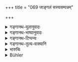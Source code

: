 +++
title = "069 जाङ्गलं सस्यसम्पन्नम्"

+++

<details><summary>गङ्गानथ-मूलानुवादः</summary>

In connection with the business of the foreign king, he should explore, by means of secret hints and transactions, the expression, the hints and the transactions among his servants, as also the intentions of the king himself.—(67)


Having learnt all the precise intentions of the foreign king, he shall take such steps that he may not bring trouble to himself.—(68)


He shall take up residence in a country which is open, fully supplied with grains, inhabited almost entirely by men of gentle birth, free from diseases, pleasant, where the vassals are obedient and where living is easily found.—(69)
</details>

<details><summary>गङ्गानथ-भाष्यानुवादः</summary>

**(verse 6.67)  
**

‘*He*’—the ambassador;—‘in connection with the business of the king’, who is going to be marched against by his employer.—(67)
</details>

<details><summary>गङ्गानथ-टिप्पन्यः</summary>

**(verse 7.67)**

‘*Niguḍheṅgitaceṣṭitaiḥ*’—‘By his own hidden gestures and actions’ (Govindarāja);—‘through the gestures and actions of the Confidential agents of the other party’ (Kullūka); — ‘through men who hide their own significant gestures and actions’ (Nandana).

This verse is quoted in *Vīramitrodaya* (Rājanīti, p. 188).

**(verse 7.68)**

The *Bhāṣya* on this verse has not been seen by us.

This verse is quoted in *Vīramitrodaya* (Rājanīti, p. 188).

According to Medhātithi (mentioned by Buhler), the verse refers to the
*Ambassador* who should so act as not to bring evil upon his own party;
while according to others it refers to the *king*. Kullūka leaves it doubtful.

**(verse 7.69)**

‘*Jāṅgalam*’—“The full definition of *Jāṅgala* is, according to a verse quoted by Govindarāja, Rāghavānanda and Kullūka, as below—‘That country is called *Jāṅgala* which has little water and grass, where strong breezes prevail, the heat is great, where rain and the like are abundant”—Buhler.

‘*Anāvilam*’—‘Where the people are not quarrelsome’ (Medhātithi, mentioned by Buhler; though the Bhāṣya on this verse also is not found in any of the printed editions, nor in any of the Mss. consulted by us);—‘not subject to epidemic diseases’ (Kullūka).

This verse is quoted in *Vīramitrodaya* (Rājanīti, p. 197), which quotes the defintion of ‘*Jāṅgala*’ noted above, and adds that the qualification that ‘water should be scarce’ is meant to indicate that such a place would be less likely to be attacked by the enemy; in the capital itself the supply of water should be abundant. It adds the following explanatory notes on the text:—The place should be fully supplied with ‘*shasya*’, *i*. *e*., with rich and fresh supplies of grains from the autumn, winter, spring and rain harvests;—it should be ‘*āryaprāyam*’, *i.e*., full of virtuous people;—‘*anāvila*’, *i.e*., free from all dangers from serpents, tigers and the like,—‘*ramya*,’ agreeable, pleasant,—‘*ānatasāman* *ta*’, ‘having all subsidiary kings fully won over by gifts of presents and honors’,—and ‘*svājīvya*’, ‘where means of agriculture and trade are easily procurable’;—in ‘*deśamāvaset*,’ the accusative ending is due to the root ‘*vas*’ being preceded by the preposition ‘*ā*.’
</details>

<details><summary>गङ्गानथ-तुल्य-वाक्यानि</summary>

**(verse 7.69)  
**

*Viṣṇu* (3.4-5).—‘The king shall fix his abode in a district containing
open plains, fit for cattle and abounding in grain;—and inhabited by many Vaiśyas and Śūdras.’

*Yājñavalkya* (1.320).—‘He shall reside in a country which is open,
pleasant, fit for cattle, and where living is easily found.’

*Smṛtyantarā* (Vīramitrodaya-Rājanīti, p. 197).—‘That country is called
*Jāṅgala* where there are a few trees and a little *water*, many birds
and many animals, and abundant heat and rain.’

*Kāmandaka* (4.54-56).—‘A country where living is cheap, soil fertile
and copiously irrigated, which is situated at the foot of a hill, contains a large number of *Śūdras*, traders and artisans, where the farmers are enterprising and energetic,

which is loyal to its ruler and inhospitable to its enemies, which ungrudgingly bears taxation, extensive in area, crowded with foreigners, which is rich, pious and abounding in cattle, where the popular leaders are not foolish and voluptuous,—such a country is the best. The king should always endeavour to promote the welfare of such a land; for with its prosperity, the other constituents of the state also prosper.’

*Kāmandaka* (4.61).—‘A country having communications both by land and by
water, and furnished with castles affording shelter to the royal family at the time of seige—such a country is suitable for the habitation of a king seeking prosperity.’

*Śukraniti* (1.425-428).—‘In a place that abounds in trees, plants and
shrubs,—that is rich in cattle, birds and other animals,—that is equipped with a good supply of water and grains and is happily provided with resources in grass and fuel,—that is bestirred by the movements of boats to the seas, and is not very far from the hills, and is on level ground, a picturesque plain,—the king shall build his capital.’

*Matsya-purāṇa* (Do., p. 198).—‘The king having appointed his
assistants, shall take up his residence in a country which is supplied with abundant fodder and fuel, pleasant, where the vassals are obedient, and which is centrally situated; where the population consists largely of Vaiśyas and Śūdras, nor liable to attack by enemies, containing a few Brāhmaṇas and many labourers; which is not dependent totally upon rain, inhabited by men devoted to the king, not over-taxed, and supplied with plenty of fruits and flowers; nor accessible to the armies of others, where happiness and unhappiness are equable; which is free from reptiles, wild animals and thieves;—as far as possible, the king shall take up his residence in such a country.’

*Viṣṇudharmottara* (Do.).—‘The king, along with his assistants, shall
take up his residence in a country which is suitable for cattle, open, pleasant, inhabited principally by Vaiśyas and Śūdras, free from diseases.’

*Arthaśāstra* (8.109).—‘Either an old settlement or a new one he shall
get inhabited either by importing men from other countries or by overflowings from his own country; the village shall be inhabited mostly by Śūdras and cultivators; consisting of not less than a hundred and not more than five hundred families, with boundaries extending over two or four miles and well marked by trees, hills, etc.’
</details>

<details><summary>भारुचिः</summary>

जाङ्ल्गलं नानाविधधान्यमूलफलपुष्पतृणेन्धनहेतुम् । **सस्यसंपन्नं** दुर्भिक्षरहितम् । **आर्यप्रायं** ब्राह्मणभूयिष्ठं धर्मादिपरिपालननिमित्तम् । **अनाविलं** श्वापदसरीसृपतस्करदंशमशकादिभिर् अनाकुलम् । **रम्यं** सर्वर्तुकुसुमसमृद्धपादपोद्यानादिभिः । **आनतसामन्तं** प्रह्वीभूतविनतसामन्तम् । **स्वाजीव्यं** प्रसन्नसलिलजलाशयम् अतिविशंकटगृहप्रासादमालिनम् । एभिश् च जाङ्गलादिभिर् अन्यैश् च देशगुणैः संपन्नं **देशम् आवसेत्** ॥ ७.६९ ॥
</details>

<details><summary>Bühler</summary>

069	Let him settle in a country which is open and has a dry climate, where grain is abundant, which is chiefly (inhabited) by Aryans, not subject to epidemic diseases (or similar troubles), and pleasant, where the vassals are obedient and his own (people easily) find their livelihood.
</details>
